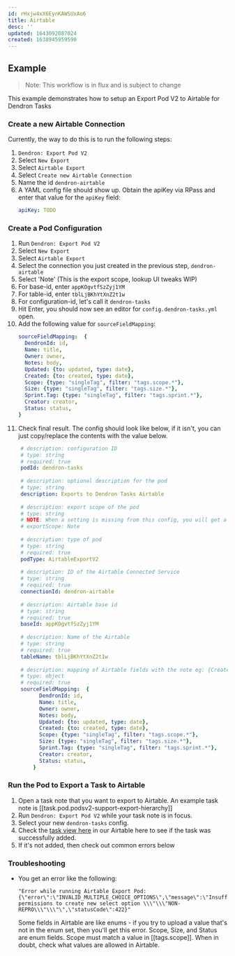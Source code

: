 ```yaml
---
id: rHxjw4xX6EynKAWSUxAo6
title: Airtable
desc: ''
updated: 1643092087024
created: 1638945959590
---
```


## Example

> Note: This workflow is in flux and is subject to change

This example demonstrates how to setup an Export Pod V2 to Airtable for Dendron Tasks

### Create a new Airtable Connection

Currently, the way to do this is to run the following steps:

1. `Dendron: Export Pod V2`
1. Select `New Export`
1. Select `Airtable Export`
1. Select `Create new Airtable Connection`
1. Name the id `dendron-airtable`
1. A YAML config file should show up. Obtain the apiKey via RPass and enter that value for the `apiKey` field:
    ```yml
    apiKey: TODO
    ```

### Create a Pod Configuration

1. Run `Dendron: Export Pod V2`
1. Select `New Export`
1. Select `Airtable Export`
1. Select the connection you just created in the previous step, `dendron-airtable`
1. Select 'Note' (This is the export scope, lookup UI tweaks WIP)
1. For base-id, enter `appKOgvtfSzZyj1YM`
1. For table-id, enter `tblLjBKhYtXnZ2t1w`
1. For configuration-id, let's call it `dendron-tasks`
1. Hit Enter, you should now see an editor for `config.dendron-tasks.yml` open.
1. Add the following value for `sourceFieldMapping`:
    ```yml
    sourceFieldMapping:  {
      DendronId: id, 
      Name: title,
      Owner: owner,
      Notes: body, 
      Updated: {to: updated, type: date}, 
      Created: {to: created, type: date},
      Scope: {type: "singleTag", filter: "tags.scope.*"},
      Size: {type: "singleTag", filter: "tags.size.*"},
      Sprint.Tag: {type: "singleTag", filter: "tags.sprint.*"},
      Creator: creator,
      Status: status,
    }
    ```
11. Check final result. The config should look like below, if it isn't, you can just copy/replace the contents with the value below.

```yml
    # description: configuration ID
    # type: string
    # required: true
    podId: dendron-tasks
    
    # description: optional description for the pod
    # type: string
    description: Exports to Dendron Tasks Airtable
    
    # description: export scope of the pod
    # type: string
    # NOTE: When a setting is missing from this config, you will get a UI prompt to select a value for that setting while running the export pod. For this particular exportScope setting, if you would rather not be prompted and always have the same exportScope, simply uncomment the line below.
    # exportScope: Note
    
    # description: type of pod
    # type: string
    # required: true
    podType: AirtableExportV2
    
    # description: ID of the Airtable Connected Service
    # type: string
    # required: true
    connectionId: dendron-airtable
    
    # description: Airtable base id
    # type: string
    # required: true
    baseId: appKOgvtfSzZyj1YM
    
    # description: Name of the Airtable
    # type: string
    # required: true
    tableName: tblLjBKhYtXnZ2t1w
    
    # description: mapping of Airtable fields with the note eg: {Created On: created, Notes: body}
    # type: object
    # required: true
    sourceFieldMapping:  {
          DendronId: id, 
          Name: title,
          Owner: owner,
          Notes: body, 
          Updated: {to: updated, type: date}, 
          Created: {to: created, type: date},
          Scope: {type: "singleTag", filter: "tags.scope.*"},
          Size: {type: "singleTag", filter: "tags.size.*"},
          Sprint.Tag: {type: "singleTag", filter: "tags.sprint.*"},
          Creator: creator,
          Status: status,
        }
```

### Run the Pod to Export a Task to Airtable

1. Open a task note that you want to export to Airtable.  An example task note is [[task.pod.podsv2-support-export-hierarchy]]
1. Run `Dendron: Export Pod V2` while your task note is in focus.
1. Select your new `dendron-tasks` config.
1. Check the [task view here](https://airtable.com/appKOgvtfSzZyj1YM/tblLjBKhYtXnZ2t1w/viwzfUhwxGiomaGjt?blocks=hide) in our Airtable here to see if the task was successfully added.
1. If it's not added, then check out common errors below


### Troubleshooting

- You get an error like the following:
    ```
    "Error while running Airtable Export Pod: {\"error\":\"INVALID_MULTIPLE_CHOICE_OPTIONS\",\"message\":\"Insufficient permissions to create new select option \\\"\\\"NON-REPRO\\\"\\\"\",\"statusCode\":422}"
    ```

    Some fields in Airtable are like enums - if you try to upload a value that's not in the enum set, then you'll get this error. Scope, Size, and Status are enum fields. Scope must match a value in [[tags.scope]].  When in doubt, check what values are allowed in Airtable.
